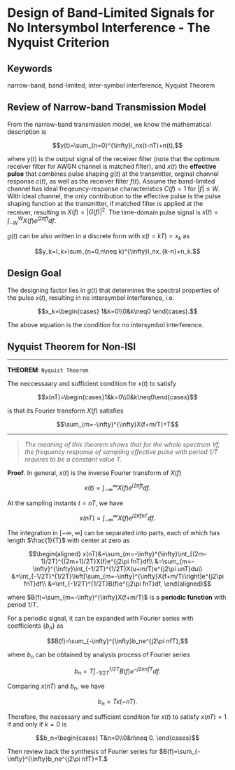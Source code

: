 # Design of Band-Limited Signals for No Intersymbol Interference - The Nyquist Criterion

## Keywords

narrow-band, band-limited, inter-symbol interference, Nyquist Theorem

## Review of Narrow-band Transmission Model

From the narrow-band transmission model, we know the mathematical description is 

$$y(t)=\sum_{n=0}^{\infty}I_nx(t-nT)+n(t),$$

where $y(t)$ is the output signal of the receiver filter (note that the optimum receiver filter for AWGN channel is matched filter), and $x(t)$ the **effective pulse** that combines pulse shaping $g(t)$ at the transmitter, orginal channel response $c(t)$, as well as the receiver filter $f(t)$. Assume the band-limited channel has ideal freqeuncy-response characteristics $C(f)=1$ for $|f|\leq W$. With ideal channel, the only contribution to the effective pulse is the pulse shaping function at the transmitter, if matched filter is applied at the receiver, resulting in $X(f)=|G(f)|^2$. The time-domain pulse signal is $x(t)=\int_{-W}^{W}X(f)e^{j2\pi ft}df$.

$g(t)$ can be also written in a discrete form with $x(t=kT)=x_k$ as

$$y_k=I_k+\sum_{n=0,n\neq k}^{\infty}I_nx_{k-n}+n_k.$$

## Design Goal

The designing factor lies in $g(t)$ that determines the spectral properties of the pulse $x(t)$, resulting in no intersymbol interference, i.e.

$$x_k=\begin{cases}
    1&k=0\\0&k\neq0
\end{cases}.$$

The above equation is the condition for no intersymbol interference.

## Nyquist Theorem for Non-ISI

---

**THEOREM**: `Nyquist Theorem`

The neccessaary and sufficient condition for $x(t)$ to satisfy

$$x(nT)=\begin{cases}1&k=0\\0&k\neq0\end{cases}$$

is that its Fourier transform $X(f)$ satisfies

$$\sum_{m=-\infty}^{\infty}X(f+m/T)=T$$

---

> *The meaning of this theorem shows that for the whole spectrum $\forall f$, the frequency response of sampling effective pulse with period $1/T$ requires to be a constant value $T$.*

**Proof**. In general, $x(t)$ is the inverse Fourier transform of $X(f)$

$$x(t)=\int_{-\infty}^{\infty}X(f)e^{j2\pi ft}df.$$

At the sampling instants $t=nT$, we have

$$x(nT)=\int_{-\infty}^{\infty}X(f)e^{j2\pi fnT}df.$$

The integration in $[-\infty,\infty]$ can be separated into parts, each of which has length $\frac{1}{T}$ with center at zero as

$$\begin{aligned}
    x(nT)&=\sum_{m=-\infty}^{\infty}\int_{(2m-1)/2T}^{(2m+1)/2T}X(f)e^{j2\pi fnT}df\\
    &=\sum_{m=-\infty}^{\infty}\int_{-1/2T}^{1/2T}X(u+m/T)e^{j2\pi unT}du\\
    &=\int_{-1/2T}^{1/2T}\left[\sum_{m=-\infty}^{\infty}X(f+m/T)\right]e^{j2\pi fnT}df\\
    &=\int_{-1/2T}^{1/2T}B(f)e^{j2\pi fnT}df,
\end{aligned}$$

where $B(f)=\sum_{m=-\infty}^{\infty}X(f+m/T)$ is a **periodic function** with period $1/T$.

For a periodic signal, it can be expanded with Fourier series with coefficients $\{b_n\}$ as

$$B(f)=\sum_{-\infty}^{\infty}b_ne^{j2\pi nfT},$$

where $b_n$ can be obtained by analysis process of Fourier series

$$b_n=T\int_{-1/2T}^{1/2T}B(f)e^{-j2\pi nfT}df.$$

Comparing $x(nT)$ and $b_n$, we have

$$b_n=Tx(-nT).$$

Therefore, the necessary and sufficient condition for $x(t)$ to satisfy $x(nT)=1$ if and only if $k=0$ is

$$b_n=\begin{cases}
    T&n=0\\0&n\neq 0.
\end{cases}$$

Then review back the synthesis of Fourier series for $B(f)=\sum_{-\infty}^{\infty}b_ne^{j2\pi nfT}=T.$